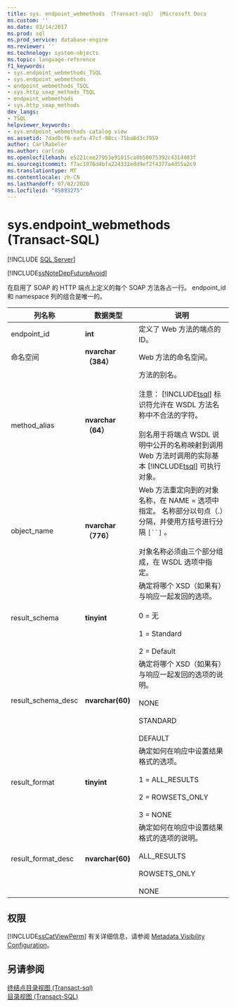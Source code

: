 ```yaml
---
title: sys. endpoint_webmethods （Transact-sql） |Microsoft Docs
ms.custom: ''
ms.date: 03/14/2017
ms.prod: sql
ms.prod_service: database-engine
ms.reviewer: ''
ms.technology: system-objects
ms.topic: language-reference
f1_keywords:
- sys.endpoint_webmethods_TSQL
- sys.endpoint_webmethods
- endpoint_webmethods_TSQL
- sys.http_soap_methods_TSQL
- endpoint_webmethods
- sys.http_soap_methods
dev_langs:
- TSQL
helpviewer_keywords:
- sys.endpoint_webmethods catalog view
ms.assetid: 7dad0cf6-eafa-47cf-98cc-75ba8d3c7959
author: CarlRabeler
ms.author: carlrab
ms.openlocfilehash: e5221cee27953e91015ca0b50075392c4314403f
ms.sourcegitcommit: f7ac1976d4bfa224332edd9ef2f4377a4d55a2c9
ms.translationtype: MT
ms.contentlocale: zh-CN
ms.lasthandoff: 07/02/2020
ms.locfileid: "85893275"
---
```

# <a name="sysendpoint_webmethods-transact-sql"></a>sys.endpoint_webmethods (Transact-SQL)
[!INCLUDE [SQL Server](../../includes/applies-to-version/sqlserver.md)]

  [!INCLUDE[ssNoteDepFutureAvoid](../../includes/ssnotedepfutureavoid-md.md)]  
  
 在启用了 SOAP 的 HTTP 端点上定义的每个 SOAP 方法各占一行。 endpoint_id 和 namespace 列的组合是唯一的。  
  
|列名称|数据类型|说明|  
|-----------------|---------------|-----------------|  
|endpoint_id|**int**|定义了 Web 方法的端点的 ID。|  
|命名空间|**nvarchar （384）**|Web 方法的命名空间。|  
|method_alias|**nvarchar （64）**|方法的别名。<br /><br /> 注意： [!INCLUDE[tsql](../../includes/tsql-md.md)] 标识符允许在 WSDL 方法名称中不合法的字符。<br /><br /> 别名用于将端点 WSDL 说明中公开的名称映射到调用 Web 方法时调用的实际基本 [!INCLUDE[tsql](../../includes/tsql-md.md)] 可执行对象。|  
|object_name|**nvarchar （776）**|Web 方法重定向到的对象名称，在 NAME = 选项中指定。 名称部分以句点（.）分隔，并使用方括号进行分隔 `[``]` 。<br /><br /> 对象名称必须由三个部分组成，在 WSDL 选项中指定。|  
|result_schema|**tinyint**|确定将哪个 XSD（如果有）与响应一起发回的选项。<br /><br /> 0 = 无<br /><br /> 1 = Standard<br /><br /> 2 = Default|  
|result_schema_desc|**nvarchar(60)**|确定将哪个 XSD（如果有）与响应一起发回的选项的说明。<br /><br /> NONE<br /><br /> STANDARD<br /><br /> DEFAULT|  
|result_format|**tinyint**|确定如何在响应中设置结果格式的选项。<br /><br /> 1 = ALL_RESULTS<br /><br /> 2 = ROWSETS_ONLY<br /><br /> 3 = NONE|  
|result_format_desc|**nvarchar(60)**|确定如何在响应中设置结果格式的选项的说明。<br /><br /> ALL_RESULTS<br /><br /> ROWSETS_ONLY<br /><br /> NONE|  
  
## <a name="permissions"></a>权限  
 [!INCLUDE[ssCatViewPerm](../../includes/sscatviewperm-md.md)] 有关详细信息，请参阅 [Metadata Visibility Configuration](../../relational-databases/security/metadata-visibility-configuration.md)。  
  
## <a name="see-also"></a>另请参阅  
 [终结点目录视图 &#40;Transact-sql&#41;](../../relational-databases/system-catalog-views/endpoints-catalog-views-transact-sql.md)   
 [目录视图 (Transact-SQL)](../../relational-databases/system-catalog-views/catalog-views-transact-sql.md)  
  
  
